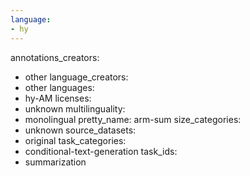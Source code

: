 ```yaml
---
language:
- hy
---
```

annotations_creators:
- other
language_creators:
- other
languages:
- hy-AM
licenses:
- unknown
multilinguality:
- monolingual
pretty_name: arm-sum
size_categories:
- unknown
source_datasets:
- original
task_categories:
- conditional-text-generation
task_ids:
- summarization